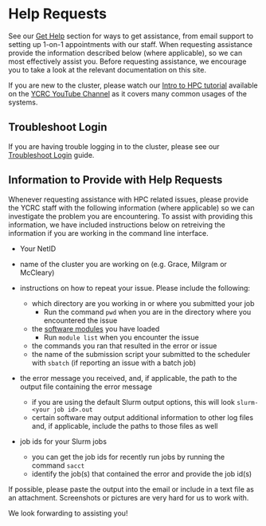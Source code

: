 # Help Requests

See our [Get Help](/#get-help) section for ways to get assistance, from email support to setting up 1-on-1 appointments with our staff. 
When requesting assistance provide the information described below (where applicable), so we can most effectively assist you.
Before requesting assistance, we encourage you to take a look at the relevant documentation on this site.

If you are new to the cluster, please watch our [Intro to HPC tutorial](http://research.computing.yale.edu/intro-to-hpc) available on the [YCRC 
YouTube Channel](https://ycrc.yale.edu/youtube) as it covers many common usages of the systems.

## Troubleshoot Login

If you are having trouble logging in to the cluster, please see our [Troubleshoot Login](/clusters-at-yale/troubleshoot/) guide.

## Information to Provide with Help Requests

Whenever requesting assistance with HPC related issues, please provide the YCRC staff with the following information (where applicable) so we can investigate the problem you are encountering.
To assist with providing this information, we have included instructions below on retreiving the information if you are working in the command line interface.

* Your NetID
* name of the cluster you are working on (e.g. Grace, Milgram or McCleary)
* instructions on how to repeat your issue. Please include the following:
	* which directory are you working in or where you submitted your job
		* Run the command `pwd` when you are in the directory where you encountered the issue
	* the [software modules](/applications/modules/) you have loaded
		* Run `module list` when you encounter the issue
	* the commands you ran that resulted in the error or issue
	* the name of the submission script your submitted to the scheduler with `sbatch` (if reporting an issue with a batch job)

* the error message you received, and, if applicable, the path to the output file containing the error message
	* if you are using the default Slurm output options, this will look `slurm-<your job id>.out`
	* certain software may output additional information to other log files and, if applicable, include the paths to those files as well

* job ids for your Slurm jobs
	* you can get the job ids for recently run jobs by running the command `sacct`
	* identify the job(s) that contained the error and provide the job id(s)

If possible, please paste the output into the email or include in a text file as an attachment. Screenshots or pictures are very hard for us to work with.

We look forwarding to assisting you!

